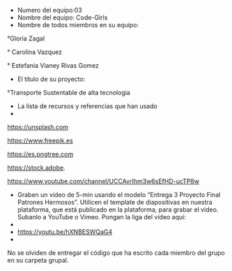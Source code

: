 - Numero del equipo:03
- Nombre del equipo: Code-Girls
- Nombre de todos miembros en su equipo:

°Gloria Zagal

° Carolina Vazquez 

°  Estefania Vianey Rivas Gomez

- El título de su proyecto:

°Transporte Sustentable de alta tecnologia

- La lista de recursos y referencias que han usado
- 
https://unsplash.com

https://www.freepik.es

https://es.pngtree.com

https://stock.adobe.

https://www.youtube.com/channel/UCCAvrIhm3w6sEfHD-ucTP8w


- Graben un video de 5-min usando el modelo “Entrega 3 Proyecto Final Patrones Hermosos”. Utilicen el template de diapositivas en nuestra plataforma, que está publicado en la plataforma, para grabar el video. Subanlo a YouTube o Vimeo. Pongan la liga del vídeo aquí: 
- 
- https://youtu.be/hXNBESWQaG4
- 

No se olviden de entregar el código que ha escrito cada miembro del grupo en su carpeta grupal.

